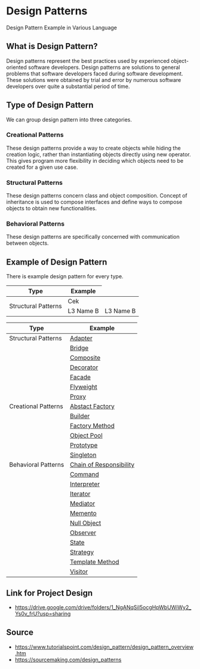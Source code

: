 # Design Patterns

Design Pattern Example in Various Language

## What is Design Pattern?

Design patterns represent the best practices used by experienced object-oriented software developers. Design patterns are solutions to general problems that software developers faced during software development. These solutions were obtained by trial and error by numerous software developers over quite a substantial period of time.

## Type of Design Pattern

We can group design pattern into three categories. 

### Creational Patterns

These design patterns provide a way to create objects while hiding the creation logic, rather than instantiating objects directly using new operator. This gives program more flexibility in deciding which objects need to be created for a given use case.

### Structural Patterns

These design patterns concern class and object composition. Concept of inheritance is used to compose interfaces and define ways to compose objects to obtain new functionalities.

### Behavioral Patterns

These design patterns are specifically concerned with communication between objects.

## Example of Design Pattern

There is example design pattern for every type.

<table>
    <thead>
        <tr>
            <th>Type</th>
            <th>Example</th>
        </tr>
    </thead>
    <tbody>
        <tr>
            <td rowspan=4>Structural Patterns</td>
            <td>Cek</td>
        </tr>
        <tr>
            <td>L3 Name B</td>
            <td>L3 Name B</td>
        </tr>
    </tbody>
</table>

|  Type  | Example |
|------|---------|
| Structural Patterns | [Adapter](Adapter/) |
|                     | [Bridge](Bridge/) | 
|                     | [Composite](Composite/) | 
|                     | [Decorator](Decorator/) | 
|                     | [Facade](Facade/) | 
|                     | [Flyweight](Flyweight/) | 
|                     | [Proxy](Proxy/) | 
| Creational Patterns | [Abstact Factory](Abstract%20Factory/) |
|                     | [Builder](Builder/) | 
|                     | [Factory Method](Factory%20Method/) | 
|                     | [Object Pool](Object%20Pool/) | 
|                     | [Prototype](Prototype/) | 
|                     | [Singleton](Singleton/) | 
| Behavioral Patterns | [Chain of Responsibility](Chain%20of%20Responsibility/) |
|                     | [Command](Command/) | 
|                     | [Interpreter](Interpreter/) | 
|                     | [Iterator](Iterator/) | 
|                     | [Mediator](Mediator/) | 
|                     | [Memento](Memento/) | 
|                     | [Null Object](Null%20Object/) | 
|                     | [Observer](Observer/) | 
|                     | [State](State/) | 
|                     | [Strategy](Strategy/) | 
|                     | [Template Method](Template%20Method/) | 
|                     | [Visitor]() | 

## Link for Project Design

- https://drive.google.com/drive/folders/1_NgANqSiI5ocgHpWbUWiWy2_Ys0v_frU?usp=sharing


## Source
- https://www.tutorialspoint.com/design_pattern/design_pattern_overview.htm
- https://sourcemaking.com/design_patterns
